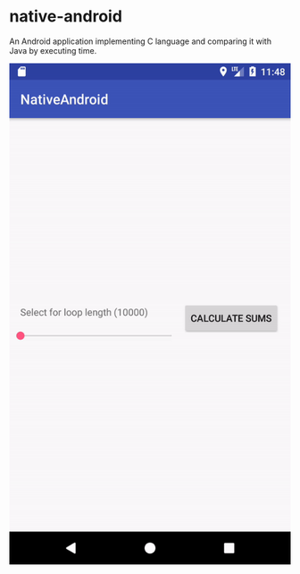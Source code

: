 # native-android
An Android application implementing C language and comparing it with Java by executing time.

![Output sample](https://raw.githubusercontent.com/salih-demir/native-android/master/showcase.gif)